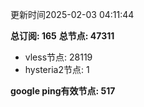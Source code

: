 更新时间2025-02-03 04:11:44

**总订阅: 165**
**总节点: 47311**
- vless节点: 28119
- hysteria2节点: 1

**google ping有效节点: 517**
